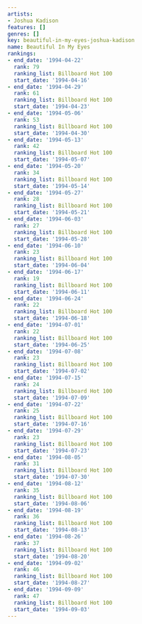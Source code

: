 ```yaml
---
artists:
- Joshua Kadison
features: []
genres: []
key: beautiful-in-my-eyes-joshua-kadison
name: Beautiful In My Eyes
rankings:
- end_date: '1994-04-22'
  rank: 79
  ranking_list: Billboard Hot 100
  start_date: '1994-04-16'
- end_date: '1994-04-29'
  rank: 61
  ranking_list: Billboard Hot 100
  start_date: '1994-04-23'
- end_date: '1994-05-06'
  rank: 53
  ranking_list: Billboard Hot 100
  start_date: '1994-04-30'
- end_date: '1994-05-13'
  rank: 42
  ranking_list: Billboard Hot 100
  start_date: '1994-05-07'
- end_date: '1994-05-20'
  rank: 34
  ranking_list: Billboard Hot 100
  start_date: '1994-05-14'
- end_date: '1994-05-27'
  rank: 28
  ranking_list: Billboard Hot 100
  start_date: '1994-05-21'
- end_date: '1994-06-03'
  rank: 27
  ranking_list: Billboard Hot 100
  start_date: '1994-05-28'
- end_date: '1994-06-10'
  rank: 23
  ranking_list: Billboard Hot 100
  start_date: '1994-06-04'
- end_date: '1994-06-17'
  rank: 19
  ranking_list: Billboard Hot 100
  start_date: '1994-06-11'
- end_date: '1994-06-24'
  rank: 22
  ranking_list: Billboard Hot 100
  start_date: '1994-06-18'
- end_date: '1994-07-01'
  rank: 22
  ranking_list: Billboard Hot 100
  start_date: '1994-06-25'
- end_date: '1994-07-08'
  rank: 23
  ranking_list: Billboard Hot 100
  start_date: '1994-07-02'
- end_date: '1994-07-15'
  rank: 24
  ranking_list: Billboard Hot 100
  start_date: '1994-07-09'
- end_date: '1994-07-22'
  rank: 25
  ranking_list: Billboard Hot 100
  start_date: '1994-07-16'
- end_date: '1994-07-29'
  rank: 23
  ranking_list: Billboard Hot 100
  start_date: '1994-07-23'
- end_date: '1994-08-05'
  rank: 31
  ranking_list: Billboard Hot 100
  start_date: '1994-07-30'
- end_date: '1994-08-12'
  rank: 35
  ranking_list: Billboard Hot 100
  start_date: '1994-08-06'
- end_date: '1994-08-19'
  rank: 36
  ranking_list: Billboard Hot 100
  start_date: '1994-08-13'
- end_date: '1994-08-26'
  rank: 37
  ranking_list: Billboard Hot 100
  start_date: '1994-08-20'
- end_date: '1994-09-02'
  rank: 46
  ranking_list: Billboard Hot 100
  start_date: '1994-08-27'
- end_date: '1994-09-09'
  rank: 47
  ranking_list: Billboard Hot 100
  start_date: '1994-09-03'
---
```


